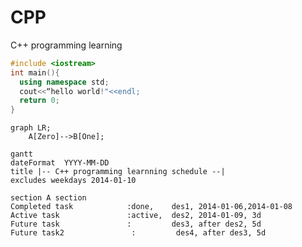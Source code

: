 # CPP
C++ programming learning
```CPP
#include <iostream>
int main(){  
  using namespace std;
  cout<<“hello world!"<<endl;
  return 0;
}
```
 
```mermaid
graph LR;
    A[Zero]-->B[One];
```
<!--
Comments
-->

```mermaid
gantt
dateFormat  YYYY-MM-DD
title |-- C++ programming learnning schedule --|
excludes weekdays 2014-01-10

section A section
Completed task            :done,    des1, 2014-01-06,2014-01-08
Active task               :active,  des2, 2014-01-09, 3d
Future task               :         des3, after des2, 5d
Future task2               :         des4, after des3, 5d
```
